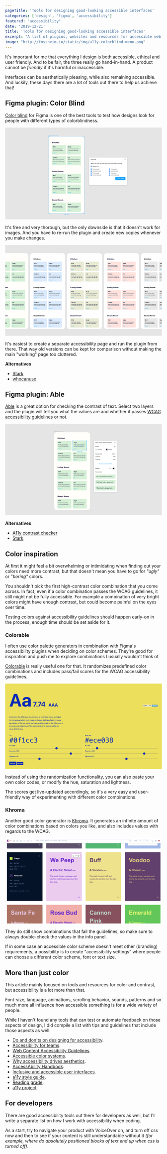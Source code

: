```yaml
---
pageTitle: 'Tools for designing good-looking accessible interfaces'
categories: ['design', 'figma', 'accessibility']
featured: "accessibility"
date: '2019-12-21'
title: 'Tools for designing good-looking accessible interfaces'
excerpt: "A list of plugins, websites and resources for accessible web design"
image: "http://fossheim.io/static/img/a11y-colorblind-menu.png"
---
```


It's important for me that everything I design is both accessible, ethical and user friendly. And to be fair, the three really go hand-in-hand. A product cannot be *friendly* if it's harmful or inaccessible.

Interfaces can be aesthetically pleasing, while also remaining accessible. And luckily, these days there are a lot of tools out there to help us achieve that!

## Figma plugin: Color Blind

[Color blind](https://www.figma.com/c/plugin/733343906244951586/Color-Blind) for Figma is one of the best tools to test how designs look for people with different types of colorblindness. 

<img class="wide" src="/static/img/a11y-colorblind-menu.png" alt="Screenshot of the color blind plugin for Figma" />

It's free and very thorough, but the only downside is that it doesn't work for images. And you have to re-run the plugin and create new copies whenever you make changes. 

<img class="wide" src="/static/img/a11y-colorblind.png" alt="Screenshot of the color blind plugin for Figma" />

It's easiest to create a separate accessibility page and run the plugin from there. That way old versions can be kept for comparison without making the main "working" page too cluttered.

**Alternatives**

- [Stark](https://www.figma.com/c/plugin/732603254453395948/Stark)
- [whocanuse](https://whocanuse.com/) 

## Figma plugin: Able

[Able](https://www.figma.com/c/plugin/734693888346260052/Able-%E2%80%93-Friction-free-accessibility) is a great option for checking the contrast of text. Select two layers and the plugin will tell you what the values are and whether it passes [WCAG accessibility guidelines](https://www.w3.org/TR/WCAG20/) or not.

<img class="wide" src="/static/img/a11y-able.png" alt="Screenshot of the Able plugin for figma" />

**Alternatives**

- [A11y contrast checker](https://www.figma.com/c/plugin/733159460536249875/A11y---Color-Contrast-Checker)
- [Stark](https://www.figma.com/c/plugin/732603254453395948/Stark) 

## Color inspiration

At first it might feel a bit overwhelming or intimidating when finding out your colors need more contrast, but that doesn't mean you have to go for *"ugly"* or *"boring"* colors.

You shouldn't pick the first high-contrast color combination that you come across. In fact, even if a color combination passes the WCAG guidelines, it still might not be fully accessible. For example a combination of very bright colors might have enough contrast, but could become painful on the eyes over time. 

Testing colors against accessibility guidelines should happen early-on in the process, enough time should be set aside for it. 

### Colorable 

I often use color palette generators in combination with Figma's accessibility plugins when deciding on color schemes. They're good for inspiration and push me to explore combinations I usually wouldn't think of. 

[Colorable](https://colorable.jxnblk.com/) is really useful one for that. It randomizes predefined color combinations and includes pass/fail scores for the WCAG accessibility guidelines.

<img class="wide" src="/static/img/a11y-colorable.png" alt="Screenshot of colorable" />

Instead of using the randomization functionality, you can also paste your own color codes, or modify the hue, saturation and lightness.

The scores get live-updated accordingly, so it's a very easy and user-friendly way of experimenting with different color combinations.

### Khroma

Another good color generator is [Khroma](http://khroma.co/). It generates an infinite amount of color combinations based on colors you like, and also includes values with regards to the WCAG. 

<img class="wide" src="/static/img/a11y-khorma.png" alt="Screenshot of Khroma" />

They do still show combinations that fail the guidelines, so make sure to always double-check the values in the info panel.

If in some case an accessible color scheme doesn't meet other (branding) requirements, a possibility is to create "accessibility settings" where people can choose a different color scheme, font or text size. 

## More than just color

This article mainly focused on tools and resources for color and contrast, but accessibility is a lot more than that. 

Font-size, language, animations, scrolling behavior, sounds, patterns and so much more all influence how accessible something is for a wide variety of people. 

While I haven't found any tools that can test or automate feedback on those aspects of design, I did compile a list with tips and guidelines that include those aspects as well:

- [Do and don'ts on designing for accessibility](https://accessibility.blog.gov.uk/2016/09/02/dos-and-donts-on-designing-for-accessibility/).
- [Accessibility for teams](https://accessibility.digital.gov/).
- [Web Content Accessibility Guidelines](https://www.w3.org/TR/WCAG20/).
- [Accessible color systems](https://stripe.com/en-no/blog/accessible-color-systems).
- [Why accessibility drives aesthetics](https://uxdesign.cc/accessibility-drives-aesthetics-5aef77b5d2aa?).
- [AccessAbility Handbook](https://www.rgd.ca/database/files/library/RGD_AccessAbility_Handbook.pdf).
- [Inclusive and accessible user interfaces](https://trydesignlab.com/blog/40-tips-inclusion-accessibility-user-interface-design/).
- [a11y style guide](https://a11y-style-guide.com/style-guide/).
- [Reading grade](https://www.perrymarshall.com/grade/).
- [a11y project](https://a11yproject.com/).

## For developers

There are good accessibility tools out there for developers as well, but I'll write a separate list on how I work with accessibility when coding.

As a start, try to navigate your product with VoiceOver on, and turn off css now and then to see if your content is still understandable without it *(for example, where do absolutely positioned blocks of text end up when css is turned off)*.